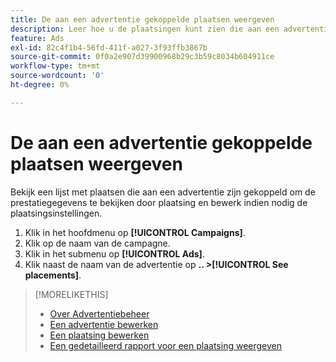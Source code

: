 ```yaml
---
title: De aan een advertentie gekoppelde plaatsen weergeven
description: Leer hoe u de plaatsingen kunt zien die aan een advertentie zijn gekoppeld.
feature: Ads
exl-id: 82c4f1b4-56fd-411f-a027-3f93ffb3867b
source-git-commit: 0f0a2e907d39900968b29c3b59c8034b604911ce
workflow-type: tm+mt
source-wordcount: '0'
ht-degree: 0%

---
```


# De aan een advertentie gekoppelde plaatsen weergeven

Bekijk een lijst met plaatsen die aan een advertentie zijn gekoppeld om de prestatiegegevens te bekijken door plaatsing en bewerk indien nodig de plaatsingsinstellingen.

1. Klik in het hoofdmenu op **[!UICONTROL Campaigns]**.
1. Klik op de naam van de campagne.
1. Klik in het submenu op **[!UICONTROL Ads]**.
1. Klik naast de naam van de advertentie op **.. >[!UICONTROL See placements]**.

>[!MORELIKETHIS]
>
>* [Over Advertentiebeheer](ad-about.md)
>* [Een advertentie bewerken](ad-edit.md)
>* [Een plaatsing bewerken](/help/dsp/campaign-management/placements/placement-edit.md)
>* [Een gedetailleerd rapport voor een plaatsing weergeven](/help/dsp/campaign-management/placements/placement-view-report.md)

